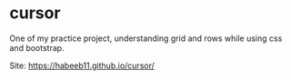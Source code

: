 # cursor
One of my practice project, understanding grid and rows while using css and bootstrap.

Site: https://habeeb11.github.io/cursor/
